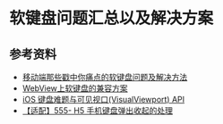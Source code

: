 # 软键盘问题汇总以及解决方案







## 参考资料

- [移动端那些戳中你痛点的软键盘问题及解决方法](https://juejin.cn/post/6961757804491178014)
- [WebView上软键盘的兼容方案](https://setcina.github.io/2020/01/20/WebView%E4%B8%8A%E8%BD%AF%E9%94%AE%E7%9B%98%E7%9A%84%E5%85%BC%E5%AE%B9%E6%96%B9%E6%A1%88/)
- [iOS 键盘难题与可见视口(VisualViewport) API](http://www.alloyteam.com/2020/02/14265/)
- [【适配】555- H5 手机键盘弹出收起的处理](https://mp.weixin.qq.com/s?__biz=MjM5MDc4MzgxNA==&mid=2458454398&idx=1&sn=df9c1a3a5783bf30bf415a8a460869c5&chksm=b1c2295786b5a0414abcd8164145ea025cfa812d0029a7ebaf37ec8f4b53ffe9b1a0d0959725&mpshare=1&scene=1&srcid=&sharer_sharetime=1586267698031&sharer_shareid=778ad5bf3b27e0078eb105d7277263f6#rd)
